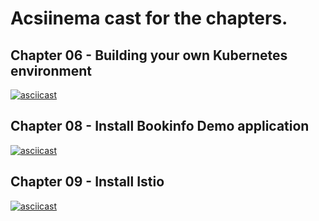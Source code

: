# Acsiinema cast for the chapters.

## Chapter 06 - Building your own Kubernetes environment

[![asciicast](https://asciinema.org/a/271731.svg)](https://asciinema.org/a/271731)

## Chapter 08 - Install Bookinfo Demo application

[![asciicast](https://asciinema.org/a/271885.svg)](https://asciinema.org/a/271885)

## Chapter 09 - Install Istio

[![asciicast](https://asciinema.org/a/271945.svg)](https://asciinema.org/a/271945)